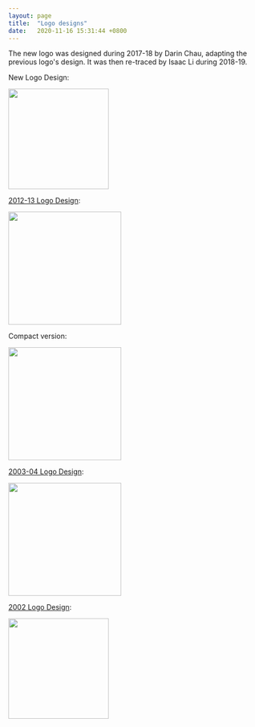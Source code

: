 ```yaml
---
layout: page
title:  "Logo designs"
date:   2020-11-16 15:31:44 +0800
---
```


The new logo was designed during 2017-18 by Darin Chau, adapting the previous logo's design. It was then re-traced by Isaac Li during 2018-19.

New Logo Design:

 <img src="{{site.url}}/download/Logos/New.jpg"  height="200"> 

[2012-13 Logo Design](https://liveoles.wixsite.com/sjcmathsoc/resources):

<img src="{{site.url}}/download/Logos/2012-13.png"  height="225"> 

Compact version:

 <img src="{{site.url}}/download/Logos/Old.jpg"  height="225"> 

[2003-04 Logo Design](https://web.archive.org/web/20030921071200/http://sjc.edu.hk/~mathsoc/):

<img src="{{site.url}}/download/Logos/Older.jpg"  height="225"> 

[2002 Logo Design]({{site.url}}/images/2002_GnW_Magazine.jpg): 

<img src="{{site.url}}/download/Logos/2002.jpg"  height="200"> 